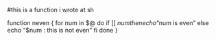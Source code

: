 #this is a function i wrote at sh

function neven {
for num in $@
do
if [[ $num%2 -eq 0 ]]
then
  echo “$num is even”
else
  echo “$num : this is not even”
fi
done
}




